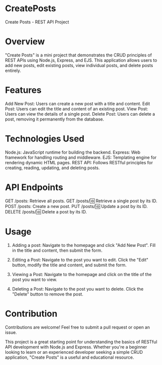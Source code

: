 # CreatePosts
Create Posts - REST API Project

# Overview
"Create Posts" is a mini project that demonstrates the CRUD principles of REST APIs using Node.js, Express, and EJS. This application allows users to add new posts, edit existing posts, view individual posts, and delete posts entirely.

# Features
Add New Post: Users can create a new post with a title and content.
Edit Post: Users can edit the title and content of an existing post.
View Post: Users can view the details of a single post.
Delete Post: Users can delete a post, removing it permanently from the database.

# Technologies Used
Node.js: JavaScript runtime for building the backend.
Express: Web framework for handling routing and middleware.
EJS: Templating engine for rendering dynamic HTML pages.
REST API: Follows RESTful principles for creating, reading, updating, and deleting posts.

# API Endpoints
GET /posts: Retrieve all posts.
GET /posts/:id: Retrieve a single post by its ID.
POST /posts: Create a new post.
PUT /posts/:id: Update a post by its ID.
DELETE /posts/:id: Delete a post by its ID.

# Usage
1. Adding a post:
Navigate to the homepage and click "Add New Post".
Fill in the title and content, then submit the form.

2. Editing a Post:
Navigate to the post you want to edit.
Click the "Edit" button, modify the title and content, and submit the form.

3. Viewing a Post:
Navigate to the homepage and click on the title of the post you want to view.

4. Deleting a Post:
Navigate to the post you want to delete.
Click the "Delete" button to remove the post.

# Contribution
Contributions are welcome! Feel free to submit a pull request or open an issue.

This project is a great starting point for understanding the basics of RESTful API development with Node.js and Express. Whether you're a beginner looking to learn or an experienced developer seeking a simple CRUD application, "Create Posts" is a useful and educational resource.



